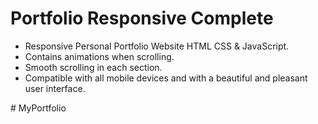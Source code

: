 # Portfolio Responsive Complete

- Responsive Personal Portfolio Website HTML CSS & JavaScript.
- Contains animations when scrolling.
- Smooth scrolling in each section.
- Compatible with all mobile devices and with a beautiful and pleasant user interface.


#   M y P o r t f o l i o  
 